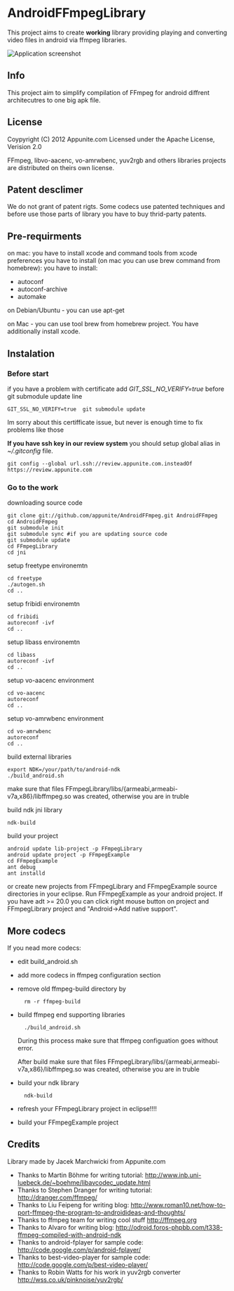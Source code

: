 # AndroidFFmpegLibrary
This project aims to create **working** library providing playing and converting video files in android via ffmpeg libraries.

![Application screenshot](http://s12.postimage.org/o528w8jst/Screenshot1.png)
 
## Info
This project aim to simplify compilation of FFmpeg for android diffrent architecutres to one big apk file.

## License
Coypyright (C) 2012 Appunite.com
Licensed under the Apache License, Verision 2.0

FFmpeg, libvo-aacenc, vo-amrwbenc, yuv2rgb and others libraries projects are distributed on theirs own license.

## Patent desclimer
We do not grant of patent rigts.
Some codecs use patented techniques and before use those parts of library you have to buy thrid-party patents.

## Pre-requirments
on mac: you have to install xcode and command tools from xcode preferences
you have to install (on mac you can use brew command from homebrew):
you have to install:
- autoconf
- autoconf-archive
- automake

on Debian/Ubuntu - you can use apt-get

on Mac - you can use tool brew from homebrew project. You have additionally install xcode. 


## Instalation

### Before start
if you have a problem with certificate add *GIT\_SSL\_NO\_VERIFY=true* before git submodule update line

	GIT_SSL_NO_VERIFY=true  git submodule update

Im sorry about this certifficate issue, but never is enough time to fix problems like those

**If you have ssh key in our review system** you should setup global alias in *~/.gitconfig* file.

	git config --global url.ssh://review.appunite.com.insteadOf https://review.appunite.com

### Go to the work
downloading source code 

	git clone git://github.com/appunite/AndroidFFmpeg.git AndroidFFmpeg
	cd AndroidFFmpeg
	git submodule init
	git submodule sync #if you are updating source code
	git submodule update
	cd FFmpegLibrary
	cd jni

setup freetype environemtn

	cd freetype
	./autogen.sh
	cd ..

setup fribidi environemtn

	cd fribidi
	autoreconf -ivf
	cd ..

setup libass environemtn

	cd libass
	autoreconf -ivf
	cd ..

setup vo-aacenc environment

	cd vo-aacenc
	autoreconf
	cd ..

setup vo-amrwbenc environment

	cd vo-amrwbenc
	autoreconf
	cd ..

build external libraries

	export NDK=/your/path/to/android-ndk
	./build_android.sh
	
make sure that files FFmpegLibrary/libs/{armeabi,armeabi-v7a,x86}/libffmpeg.so was created, otherwise you are in truble

build ndk jni library

	ndk-build

build your project

	android update lib-project -p FFmpegLibrary
	android update project -p FFmpegExample
	cd FFmpegExample
	ant debug
	ant installd

or create new projects from FFmpegLibrary and FFmpegExample source directories in your eclipse. 
Run FFmpegExample as your android project.
If you have adt >= 20.0 you can click right mouse button on project and FFmpegLibrary project and "Android->Add native support".

## More codecs
If you nead more codecs:
- edit build_android.sh
- add more codecs in ffmpeg configuration section
- remove old ffmpeg-build directory by

		rm -r ffmpeg-build
	
- build ffmpeg end supporting libraries

		./build_android.sh
		
	During this process make sure that ffmpeg configuation goes without error.
	
	After build make sure that files FFmpegLibrary/libs/{armeabi,armeabi-v7a,x86}/libffmpeg.so was created, otherwise you are in truble

- build your ndk library

		ndk-build

- refresh your FFmpegLibrary project in eclipse!!!!
- build your FFmpegExample project 


## Credits
Library made by Jacek Marchwicki from Appunite.com

- Thanks to Martin Böhme for writing tutorial: http://www.inb.uni-luebeck.de/~boehme/libavcodec_update.html
- Thanks to Stephen Dranger for writing tutorial: http://dranger.com/ffmpeg/
- Thanks to Liu Feipeng for writing blog: http://www.roman10.net/how-to-port-ffmpeg-the-program-to-androidideas-and-thoughts/
- Thanks to ffmpeg team for writing cool stuff http://ffmpeg.org
- Thanks to Alvaro for writing blog: http://odroid.foros-phpbb.com/t338-ffmpeg-compiled-with-android-ndk
- Thanks to android-fplayer for sample code: http://code.google.com/p/android-fplayer/
- Thanks to best-video-player for sample code: http://code.google.com/p/best-video-player/
- Thanks to Robin Watts for his work in yuv2rgb converter http://wss.co.uk/pinknoise/yuv2rgb/
